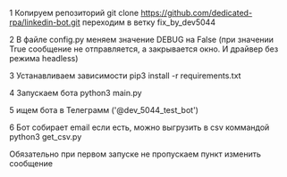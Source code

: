1 Копируем репозиторий
git clone https://github.com/dedicated-rpa/linkedin-bot.git
переходим в ветку fix_by_dev5044

2 В файле config.py меняем значение DEBUG на False
(при значении True сообщение не отправляется, а закрывается окно. И драйвер без режима headless)

3 Устанавливаем зависимости  pip3 install -r requirements.txt

4 Запускаем бота  python3 main.py

5 ищем бота в Телеграмм ('@dev_5044_test_bot')

6 Бот собирает email если есть, можно выгрузить в csv коммандой python3 get_csv.py

Обязательно при первом запуске не пропускаем пункт изменить сообщение
